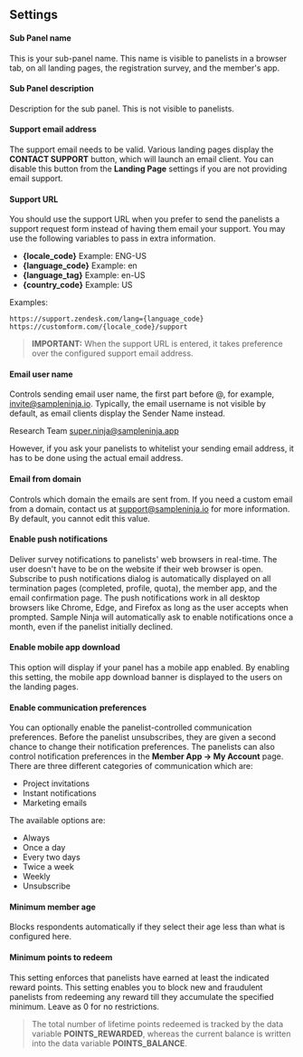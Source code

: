 ## Settings

#### Sub Panel name
This is your sub-panel name. This name is visible to panelists in a browser tab, on all landing pages, the registration survey, and the member's app.

#### Sub Panel description
Description for the sub panel. This is not visible to panelists.

#### Support email address
The support email needs to be valid. Various landing pages display the **CONTACT SUPPORT** button, which will launch an email client. You can disable this button from the **Landing Page** settings if you are not providing email support.

#### Support URL
You should use the support URL when you prefer to send the panelists a support request form instead of having them email your support. You may use the following variables to pass in extra information.

- **{locale_code}** Example: ENG-US
- **{language_code}** Example: en
- **{language_tag}** Example: en-US
- **{country_code}** Example: US

Examples:
```
https://support.zendesk.com/lang={language_code}
https://customform.com/{locale_code}/support
```

> **IMPORTANT:** When the support URL is entered, it takes preference over the configured support email address.
  
#### Email user name
Controls sending email user name, the first part before @, for example, invite@sampleninja.io. Typically, the email username is not visible by default, as email clients display the Sender Name instead. 

Research Team <super.ninja@sampleninja.app>

However, if you ask your panelists to whitelist your sending email address, it has to be done using the actual email address.

#### Email from domain
Controls which domain the emails are sent from. If you need a custom email from a domain, contact us at support@sampleninja.io for more information. By default, you cannot edit this value.

#### Enable push notifications
Deliver survey notifications to panelists' web browsers in real-time. The user doesn't have to be on the website if their web browser is open. Subscribe to push notifications dialog is automatically displayed on all termination pages (completed, profile, quota), the member app, and the email confirmation page. The push notifications work in all desktop browsers like Chrome, Edge, and Firefox as long as the user accepts when prompted. Sample Ninja will automatically ask to enable notifications once a month, even if the panelist initially declined.

#### Enable mobile app download
This option will display if your panel has a mobile app enabled. By enabling this setting, the mobile app download banner is displayed to the users on the landing pages.

#### Enable communication preferences
You can optionally enable the panelist-controlled communication preferences. Before the panelist unsubscribes, they are given a second chance to change their notification preferences. The panelists can also control notification preferences in the **Member App -> My Account** page. There are three different categories of communication which are:

- Project invitations
- Instant notifications
- Marketing emails

The available options are:

- Always
- Once a day
- Every two days
- Twice a week
- Weekly 
- Unsubscribe


#### Minimum member age
Blocks respondents automatically if they select their age less than what is configured here.

#### Minimum points to redeem
This setting enforces that panelists have earned at least the indicated reward points. This setting enables you to block new and fraudulent panelists from redeeming any reward till they accumulate the specified minimum. Leave as 0 
for no restrictions.

> The total number of lifetime points redeemed is tracked by the data variable **POINTS_REWARDED**, whereas the current balance is written into the data variable **POINTS_BALANCE**.

